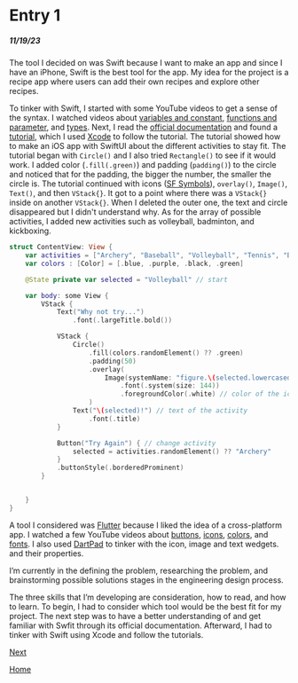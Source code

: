 # Entry 1
##### 11/19/23

The tool I decided on was Swift because I want to make an app and since I have an iPhone, Swift is the best tool for the app. My idea for the project is a recipe app where users can add their own recipes and explore other recipes.

To tinker with Swift, I started with some YouTube videos to get a sense of the syntax. I watched videos about [variables and constant](https://www.youtube.com/watch?v=xKf6iNilRYI&list=PL5PR3UyfTWvfacnfUsvNcxIiKIgidNRoW&index=2&ab_channel=iOSAcademy), [functions and parameter](https://www.youtube.com/watch?v=fffG55Ei1Qc&list=PL5PR3UyfTWvfacnfUsvNcxIiKIgidNRoW&index=4&ab_channel=iOSAcademy), and [types](https://www.youtube.com/watch?v=48v8FH46mQs&list=PL5PR3UyfTWvfacnfUsvNcxIiKIgidNRoW&index=3&ab_channel=iOSAcademy). Next, I read the [official documentation](https://www.swift.org/) and found a  [tutorial](https://www.swift.org/getting-started/swiftui/), which I used [Xcode](https://developer.apple.com/xcode/) to follow the tutorial. The tutorial showed how to make an iOS app with SwiftUI about the different activities to stay fit. The tutorial began with `Circle()` and I also tried `Rectangle()` to see if it would work. I added color (`.fill(.green)`) and padding (`padding()`) to the circle and noticed that for the padding, the bigger the number, the smaller the circle is. The tutorial continued with icons ([SF Symbols](https://developer.apple.com/sf-symbols/)), `overlay()`, `Image()`, `Text()`, and then `VStack{}`. It got to a point where there was a `VStack{}` inside on another `VStack{}`. When I deleted the outer one, the text and circle disappeared but I didn't understand why. As for the array of possible activities, I added new activities such as volleyball, badminton, and kickboxing.

```Swift
struct ContentView: View {
    var activities = ["Archery", "Baseball", "Volleyball", "Tennis", "Badminton", "Bowling", "Kickboxing"] // array activities
    var colors : [Color] = [.blue, .purple, .black, .green]

    @State private var selected = "Volleyball" // start

    var body: some View {
        VStack {
            Text("Why not try...")
                .font(.largeTitle.bold())

            VStack {
                Circle()
                    .fill(colors.randomElement() ?? .green)
                    .padding(50)
                    .overlay(
                        Image(systemName: "figure.\(selected.lowercased())")
                            .font(.system(size: 144))
                            .foregroundColor(.white) // color of the icon
                    )
                Text("\(selected)!") // text of the activity
                    .font(.title)
            }

            Button("Try Again") { // change activity
                selected = activities.randomElement() ?? "Archery"
            }
            .buttonStyle(.borderedProminent)
        }


    }
}
```


A tool I considered was [Flutter](https://docs.flutter.dev/) because I liked the idea of a cross-platform app. I watched a few YouTube videos about [buttons](https://www.youtube.com/watch?v=ABmqtI7ec7E&list=PL4cUxeGkcC9jLYyp2Aoh6hcWuxFDX6PBJ&index=9&ab_channel=NetNinja), [icons](https://www.youtube.com/watch?v=ABmqtI7ec7E&list=PL4cUxeGkcC9jLYyp2Aoh6hcWuxFDX6PBJ&index=9&ab_channel=NetNinja), [colors](https://www.youtube.com/watch?v=km2P_KQJyO0&list=PL4cUxeGkcC9jLYyp2Aoh6hcWuxFDX6PBJ&index=6), and [fonts](https://www.youtube.com/watch?v=km2P_KQJyO0&list=PL4cUxeGkcC9jLYyp2Aoh6hcWuxFDX6PBJ&index=6). I also used [DartPad](https://dartpad.dev/?) to tinker with the icon, image and text wedgets. and their properties.

I’m currently in the defining the problem, researching the problem, and brainstorming possible solutions stages in the engineering design process.

The three skills that I’m developing are consideration, how to read, and how to learn. To begin, I had to consider which tool would be the best fit for my project. The next step was to have a better understanding of and get familiar with Swfit through its official documentation. Afterward, I had to tinker with Swift using Xcode and follow the tutorials.

[Next](entry02.md)

[Home](../README.md)

